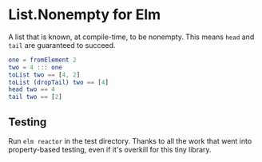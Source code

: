 # List.Nonempty for Elm

A list that is known, at compile-time, to be nonempty. This means `head` and `tail` are guaranteed to succeed.

````elm
one = fromElement 2
two = 4 ::: one
toList two == [4, 2]
toList (dropTail) two == [4]
head two == 4
tail two == [2]
````

## Testing
Run `elm reactor` in the test directory. Thanks to all the work that went into property-based testing, even if it's overkill for this tiny library.
